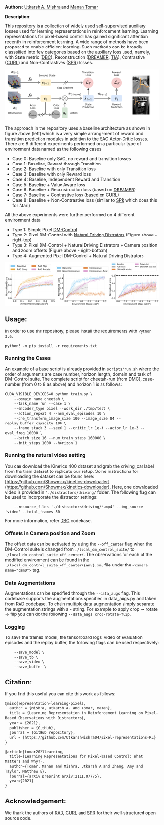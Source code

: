 **Authors**: [Utkarsh A. Mishra](https://utkarshmishra04.github.io) and [Manan Tomar](https://manantomar.github.io)

**Description**:

This repository is a collection of widely used self-supervised auxiliary losses used for learning representations in reinforcement learning. Learning representations for pixel-based control has gained significant attention recently in reinforcement learning. A wide range of methods have been proposed to enable efficient learning. Such methods can be broadly classsified into few categories based on the auxiliary loss used, namely, with State metric ([DBC](https://github.com/facebookresearch/deep_bisim4control)), Reconstruction ([DREAMER](https://github.com/google-research/dreamer), [TIA](https://github.com/kyonofx/tia)), Contrastive ([CURL](https://github.com/MishaLaskin/curl)) and Non-Contrastives ([SPR](https://github.com/mila-iqia/spr)) losses. 

![Baseline Architecture](./assets/baseline.png)

The approach in the repository uses a baseline architecture as shown in figure above (left) which is a very simple arrangement of reward and transition prediction modules in addition to the SAC Actor-Critic losses. There are 8 different experiments performed on a particular type of environment data named as the following cases:

- Case 0: Baseline only SAC, no reward and transition losses
- Case 1: Baseline, Reward through Transition
- Case 2: Baseline with only Transition loss
- Case 3: Baseline with only Reward loss
- Case 4: Baseline, Independent Reward and Transition
- Case 5: Baseline + Value Aware loss 
- Case 6: Baseline + Reconstruction loss (based on [DREAMER](https://github.com/google-research/dreamer))
- Case 7: Baseline + Contrastive loss (based on [CURL](https://github.com/MishaLaskin/curl))
- Case 8: Baseline + Non-Contrastive loss (similar to [SPR](https://github.com/mila-iqia/spr) which does this for Atari)

All the above experiments were further performed on 4 different environment data:

- Type 1: Simple Pixel [DM-Control](https://github.com/deepmind/dm_control)
- Type 2: Pixel DM-Control with [Natural Driving Distrators](https://github.com/Showmax/kinetics-downloader) (Figure above - right-top)
- Type 3: Pixel DM-Control + Natural Driving Distrators + Camera position and zoom offsets (Figure above - right-bottom)
- Type 4: Augmented Pixel DM-Control + Natural Driving Distrators

![Results](./assets/results.png)


## Usage:

In order to use the repository, please install the requirements with `Python 3.6`.
```
python3 -m pip install -r requirements.txt
```

### Running the Cases

An example of a base script is already provided in `scripts/run.sh` where the order of arguments are case number, horizon length, domain and task of DM-Control suite. The complete script for cheetah-run (from DMC), case-number (from 0 to 8 as above) and horizon 1 is as follows:

```
CUDA_VISIBLE_DEVICES=0 python train.py \
    --domain_name cheetah \
    --task_name run --case 1 \
    --encoder_type pixel --work_dir ./tmp/test \
    --action_repeat 4 --num_eval_episodes 10 \
    --pre_transform_image_size 100 --image_size 84 --replay_buffer_capacity 100 \
    --frame_stack 3 --seed 1 --critic_lr 1e-3 --actor_lr 1e-3 --eval_freq 10000 \
    --batch_size 16 --num_train_steps 160000 \
    --init_steps 1000 --horizon 1
```

### Running the natural video setting

You can download the Kinetics 400 dataset and grab the driving_car label from the train dataset to replicate our setup. Some instructions for downloading the dataset can be found here: [https://github.com/Showmax/kinetics-downloader](https://github.com/Showmax/kinetics-downloader). Here, one downloaded video is provided in `'./distractors/driving/` folder. The following flag can be used to incorporate the distractor settings:

```
    --resource_files './distractors/driving/*.mp4' --img_source 'video' --total_frames 50
```

For more information, refer [DBC](https://github.com/facebookresearch/deep_bisim4control) codebase.

### Offsets in Camera position and Zoom

The offset data can be activated by using the `--off_center` flag when the DM-Control suite is changed from `./local_dm_control_suite/` to `./local_dm_control_suite_off_center/`. The observations for each of the modified environment can be found in the `./local_dm_control_suite_off_center/{env}.xml` file under the `<camera name="cam0">` tag.

### Data Augmentations

Augmentations can be specified through the `--data_augs` flag. This codebase supports the augmentations specified in data_augs.py and taken from [RAD](https://github.com/MishaLaskin/rad) codebase. To chain multiple data augmentation simply separate the augmentation strings with a - string. For example to apply crop -> rotate -> flip you can do the following `--data_augs crop-rotate-flip`.

### Logging

To save the trained model, the tensorboard logs, video of evaluation episodes and the replay buffer, the following flags can be used respectively:

```
    --save_model \
    --save_tb \
    --save_video \
    --save_buffer \
```


## Citation:

If you find this useful you can cite this work as follows:

```
@misc{representation-learning-pixels,
  author = {Mishra, Utkarsh A. and Tomar, Manan},
  title = {Learning Representation in Reinforcement Learning on Pixel-Based Observations with Distractors},
  year = {2021},
  publisher = {GitHub},
  journal = {GitHub repository},
  url = {https://github.com/UtkarshMishra04/pixel-representations-RL}
}
```

```
@article{tomar2021learning,
  title={Learning Representations for Pixel-based Control: What Matters and Why?},
  author={Tomar, Manan and Mishra, Utkarsh A and Zhang, Amy and Taylor, Matthew E},
  journal={arXiv preprint arXiv:2111.07775},
  year={2021}
}
```

## Acknowledgement:

We thank the authors of [RAD](https://github.com/MishaLaskin/rad), [CURL](https://github.com/MishaLaskin/curl) and [SPR](https://github.com/mila-iqia/spr) for their well-structured open source code.
